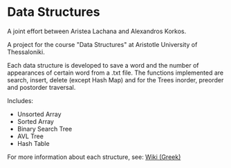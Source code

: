 # Data Structures 

A joint effort between Aristea Lachana and Alexandros Korkos. 

A project for the course "Data Structures" at Aristotle University of Thessaloniki.

Each data structure is developed to save a word and the number of appearances of certain word from a .txt file. 
The functions implemented are search, insert, delete (except Hash Map) and for the Trees inorder, preorder and postorder traversal.

Includes:

- Unsorted Array
- Sorted Array
- Binary Search Tree
- AVL Tree
- Hash Table

For more information about each structure, see: [Wiki (Greek)](https://github.com/akorkos/Domes-Dedomenwn-2021/wiki)
